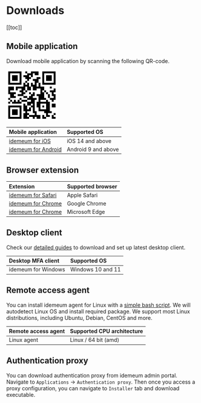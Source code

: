 # Downloads

[[toc]]

## Mobile application

Download mobile application by scanning the following QR-code.

![Download mobile](./images/download-mobile.png)

|     Mobile application       | Supported OS                       |
| :-----------------------     |:---------------------------------------|
| [idemeum for iOS](https://apps.apple.com/us/app/idemeum/id1552180449)              | iOS 14 and above                       |
| [idemeum for Android](https://play.google.com/store/apps/details?id=com.idemeum.dvmi)          | Android 9 and above                    |

## Browser extension

|     Extension       | Supported browser                       |
| :-----------------------     |:---------------------------------------|
| [idemeum for Safari](https://apps.apple.com/us/app/idemeum-for-safari/id1594576207?mt=12)     | Apple Safari       |
| [idemeum for Chrome](https://chrome.google.com/webstore/detail/idemeum-for-chrome/pafnbapgmlfnlohampbpnfhijnhfbnab)     | Google Chrome       |
| [idemeum for Chrome](https://chrome.google.com/webstore/detail/idemeum-for-chrome/pafnbapgmlfnlohampbpnfhijnhfbnab)     | Microsoft Edge         |

## Desktop client

Check our [detailed guides](https://integrations.idemeum.com/tag/desktop-mfa/) to download and set up latest desktop client.

|     Desktop MFA client       | Supported OS                       |
| :-----------------------     |:---------------------------------------|
| idemeum for Windows | Windows 10 and 11 |

## Remote access agent

You can install idemeum agent for Linux with a [simple bash script](https://docs.idemeum.com/remote-access/install-agent.html). We will autodetect Linux OS and install required package. We support most Linux distributions, including Ubuntu, Debian, CentOS and more.

|     Remote access agent     | Supported CPU architecture              |
| :----------------------     |:-------------------------------|
| Linux agent    | Linux / 64 bit (amd)           |

## Authentication proxy

You can download authentication proxy from idemeum admin portal. Navigate to `Applications` -> `Authentication proxy`. Then once you access a proxy configuration, you can navigate to `Installer` tab and download executable. 

